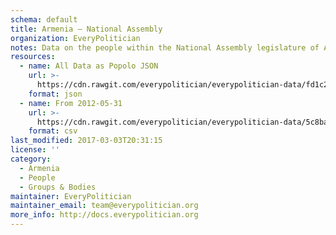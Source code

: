 ```yaml
---
schema: default
title: Armenia — National Assembly
organization: EveryPolitician
notes: Data on the people within the National Assembly legislature of Armenia.
resources:
  - name: All Data as Popolo JSON
    url: >-
      https://cdn.rawgit.com/everypolitician/everypolitician-data/fd1c23bcae827065b1ccf64c9425e91a1c5dd9b0/data/Armenia/Assembly/ep-popolo-v1.0.json
    format: json
  - name: From 2012-05-31
    url: >-
      https://cdn.rawgit.com/everypolitician/everypolitician-data/5c8baf9a46d78dd916de98f412ad4c16184a5968/data/Armenia/Assembly/term-5.csv
    format: csv
last_modified: 2017-03-03T20:31:15
license: ''
category:
  - Armenia
  - People
  - Groups & Bodies
maintainer: EveryPolitician
maintainer_email: team@everypolitician.org
more_info: http://docs.everypolitician.org
---
```

